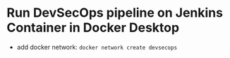 # Run DevSecOps pipeline on Jenkins Container in Docker Desktop

- add docker network: `docker network create devsecops`